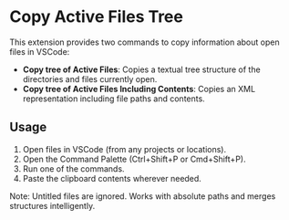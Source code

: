 # Copy Active Files Tree

This extension provides two commands to copy information about open files in VSCode:

- **Copy tree of Active Files**: Copies a textual tree structure of the directories and files currently open.
- **Copy tree of Active Files Including Contents**: Copies an XML representation including file paths and contents.

## Usage
1. Open files in VSCode (from any projects or locations).
2. Open the Command Palette (Ctrl+Shift+P or Cmd+Shift+P).
3. Run one of the commands.
4. Paste the clipboard contents wherever needed.

Note: Untitled files are ignored. Works with absolute paths and merges structures intelligently.